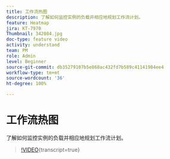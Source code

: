 ```yaml
---
title: 工作流热图
description: 了解如何监控实例的负载并相应地规划工作流计划。
feature: Heatmap
jira: KT-7970
Thumbnail: 342084.jpg
doc-type: feature video
activity: understand
team: PM
role: Admin
level: Beginner
source-git-commit: db35279107b5e868ac432fd7b589c41141984ee4
workflow-type: tm+mt
source-wordcount: '36'
ht-degree: 100%

---
```


# 工作流热图

了解如何监控实例的负载并相应地规划工作流计划。

>[!VIDEO](https://video.tv.adobe.com/v/342084?quality=12&learn=on){transcript=true}
